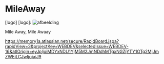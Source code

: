 # MileAway
[logo]
[logo]: ![afbeelding](https://user-images.githubusercontent.com/32060618/109632570-74f46400-7b47-11eb-83a6-e14f37043f73.png)

Mile Away, Mile Awaay


https://memory1a.atlassian.net/secure/RapidBoard.jspa?rapidView=3&projectKey=WEBDEV&selectedIssue=WEBDEV-16&atlOrigin=eyJpIjoiMDYxNDU1YjM5M2JmNDdhMTgxNGZjYTY1OTg2MjJmZWEiLCJwIjoiaiJ9
